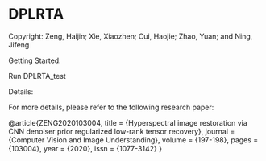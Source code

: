 # DPLRTA

Copyright: Zeng, Haijin; Xie, Xiaozhen; Cui, Haojie; Zhao, Yuan; and Ning, Jifeng

Getting Started:

Run DPLRTA_test

Details:

For more details, please refer to the following research paper:

@article{ZENG2020103004,
title = {Hyperspectral image restoration via CNN denoiser prior regularized low-rank tensor recovery},
journal = {Computer Vision and Image Understanding},
volume = {197-198},
pages = {103004},
year = {2020},
issn = {1077-3142}
}
